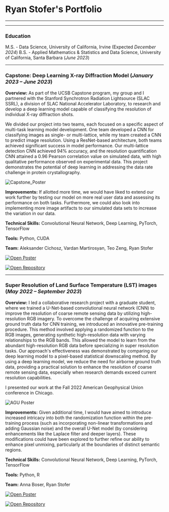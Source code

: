 # Ryan Stofer's Portfolio

---
---

### Education
M.S. - Data Science, University of California, Irvine (Expected _December 2024_)
B.S. - Applied Mathematics & Statistics and Data Science, University of California, Santa Barbara (_June 2023_)

___

### Capstone: Deep Learning X-ray Diffraction Model (_January 2023 – June 2023_)

**Overview:** As part of the UCSB Capstone program, my group and I partnered with the Stanford Synchrotron Radiation Lightsource (SLAC SSRL), a division of SLAC National Accelerator Laboratory, to research and develop a deep learning model capable of classifying the resolution of individual X-ray diffraction shots.

We divided our project into two teams, each focused on a specific aspect of multi-task learning model development. One team developed a CNN for classifying images as single- or multi-lattice, while my team created a CNN to predict image resolution. Using a ResNet-based architecture, both teams achieved significant success in model performance. Our multi-lattice detection  CNN achieved 94% accuracy, and the resolution quantification CNN attained a 0.96 Pearson correlation value on simulated data, with high qualitative performance observed on experimental data. This project demonstrates the potential of deep learning in addressing the data rate challenge in protein crystallography.

![Capstone_Poster](/assets/img/SLAC_Poster.png)

**Improvements:** If allotted more time, we would have liked to extend our work further by testing our model on more real user data and assessing its performance on both tasks. Furthermore, we could also look into implementing more image artifacts to our simulated data sets to increase the variation in our data.


**Technical Skills:** Convolutional Neural Network, Deep Learning, PyTorch, TensorFlow

**Tools:** Python, CUDA

**Team:** Aleksander Cichosz, Vardan Martirosyan, Teo Zeng, Ryan Stofer

[![Open Poster](https://img.shields.io/badge/View_Poster-PDF-green?logo=googledocs&logoColor=green)](https://github.com/rrstofer/Portfolio/blob/main/assets/img/SLAC_Poster.pdf)

[![Open Repository](https://img.shields.io/badge/View_Repository-GitHub-green?logo=GitHub&logoColor=green)]([https://github.com/rrstofer/Portfolio/blob/main/assets/img/SLAC_Poster.pdf](https://github.com/dermen/resonet))

___

### Super Resolution of Land Surface Temperature (LST) images (_May 2022 – September 2023_)

**Overview:** I led a collaborative research project with a graduate student, where we trained a U-Net-based convolutional neural network (CNN) to improve the resolution of coarse remote sensing data by utilizing high-resolution RGB imagery. To overcome the challenge of acquiring extensive ground truth data for CNN training, we introduced an innovative pre-training procedure. This method involved applying a randomized function to the RGB images, generating synthetic high-resolution data with varying relationships to the RGB bands. This allowed the model to learn from the abundant high-resolution RGB data before specializing in super resolution tasks. Our approach's effectiveness was demonstrated by comparing our deep learning model to a pixel-based statistical downscaling method. By using a deep learning model, we reduce the need for airborne ground truth data, providing a practical solution to enhance the resolution of coarse remote sensing data, especially when research demands exceed current resolution capabilities.

I presented our work at the Fall 2022 American Geophysical Union conference in Chicago.

![AGU Poster](/assets/img/AGU_Poster.png)

**Improvements:** Given additional time, I would have aimed to introduce increased intricacy into both the randomization function within the pre-training process (such as incorporating non-linear transformations and adding Gaussian noise) and the overall U-Net model (by considering enhancements like the Laplace filter and deeper layers). These modifications could have been explored to further refine our ability to enhance pixel unmixing, particularly at the boundaries of distinct semantic regions.


**Technical Skills:** Convolutional Neural Network, Deep Learning, PyTorch, TensorFlow

**Tools:** Python, R

**Team:** Anna Boser, Ryan Stofer

[![Open Poster](https://img.shields.io/badge/View_Poster-PDF-green?logo=googledocs&logoColor=green)](https://github.com/rrstofer/Portfolio/blob/main/assets/img/AGU_Poster.pdf)

[![Open Repository](https://img.shields.io/badge/View_Repository-GitHub-green?logo=GitHub&logoColor=green)](https://github.com/ecohydro/lst-super-res)
